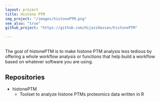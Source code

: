 ```yaml
---
layout: project
title: Histone PTM
img_project: "/images/histonePTM.png"
see_also: "true"
github_project: "https://github.com/HijaziHassan/histonePTM"

---
```

<br>
The goal of histonePTM is to make histone PTM analysis less tedious by offering a whole workflow analysis or functions that help build a workflow based on whatever software you are using.

## Repositories
* histonePTM&nbsp;&nbsp;<i class="fa fa-grayicon fa-unlock"  title="Public"></i>&nbsp;<a href="https://github.com/HijaziHassan/histonePTM" target="_blank"><i class="fa fa-github"></i></a>
  * Toolset to analyze histone PTMs proteomics data written in R  
    
